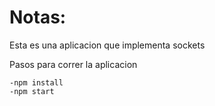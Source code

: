 # Notas:

Esta es una aplicacion que implementa sockets

Pasos para correr la aplicacion
```
-npm install
-npm start
```